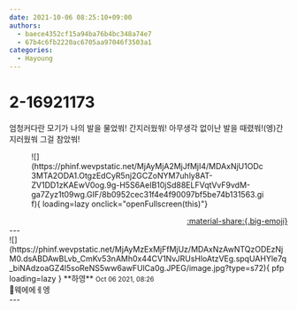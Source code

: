 ```yaml
---
date: 2021-10-06 08:25:10+09:00
authors:
  - baece4352cf15a94ba76b4bc348a74e7
  - 67b4c6fb2220ac6705aa97046f3503a1
categories:
  - Hayoung
---
```


# 2-16921173

<div class="post-container" markdown="1">
<div class="content-container md-sidebar__scrollwrap" markdown="1">

엄청커다란 모기가 나의 발을 물었쒀! 간지러웠쒀! 아무생각 없이난 발을 때렸쒀!(엥)간지러웠쒀 그걸 참았쒀!
<figure markdown="1">
![](https://phinf.wevpstatic.net/MjAyMjA2MjJfMjI4/MDAxNjU1ODc3MTA2ODA1.OtgzEdCyR5nj2GCZoNYM7uhly8AT-ZV1DD1zKAEwV0og.9g-H5S6AeIB10jSd88ELFVqtVvF9vdM-ga7Zyz1t09wg.GIF/8b0952cec31f4e4f90097bf5be74b131563.gif){ loading=lazy onclick="openFullscreen(this)"}
</figure>


</div>
</div>

<div style="text-align: right;" markdown="1">
<a href="https://weverse.io/fromis9/fanpost/2-16921173" style="text-align: right;">:material-share:{.big-emoji}</a>
</div>
---

<div class="comments-container md-sidebar__scrollwrap" markdown="1">
<div class="comment" markdown="1">
<div class='id-container' markdown="1">
![](https://phinf.wevpstatic.net/MjAyMzExMjFfMjUz/MDAxNzAwNTQzODEzNjM0.dsABDAwBLvb_CmKv53nAMh0x44CV1NvJRUsHloAtzVEg.spqUAHYle7q_biNAdzoaGZ4l5soReNS5ww6awFUlCa0g.JPEG/image.jpg?type=s72){ pfp loading=lazy }
**<span class="artist">하영</span>** <small>Oct 06 2021, 08:26</small><br>
</div>
<div class='comment-body' markdown="1">
🦟웨에에ㅔ엥
</div>
</div>
</div>
---

